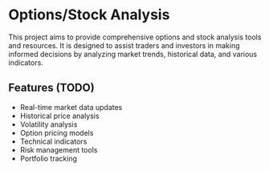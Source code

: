 # Options/Stock Analysis

This project aims to provide comprehensive options and stock analysis tools and resources. It is designed to assist traders and investors in making informed decisions by analyzing market trends, historical data, and various indicators. 

## Features (TODO)

- Real-time market data updates
- Historical price analysis
- Volatility analysis
- Option pricing models
- Technical indicators
- Risk management tools
- Portfolio tracking